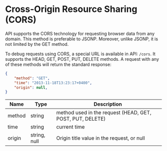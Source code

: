 # Cross-Origin Resource Sharing (CORS)

API supports the CORS technology for requesting browser data from any domain.
This method is preferable to JSONP. Moreover, unlike JSONP, it is not limited by
the GET method.

To debug requests using CORS, a special URL is available in API: `/cors`. It
supports the HEAD, GET, POST, PUT, DELETE methods. A request with any of these
methods will return the standard response:

```json
{
    "method": "GET",
    "time": "2013-11-18T13:23:17+0400",
    "origin": null,
}
```

| Name   | Type         | Description                                               |
|--------|--------------|-----------------------------------------------------------|
| method | string       | method used in the request (HEAD, GET, POST, PUT, DELETE) |
| time   | string       | current time                                              |
| origin | string, null | Origin title value in the request, or null                |
